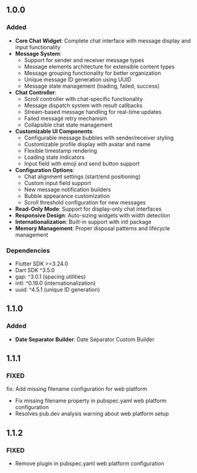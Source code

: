 ## 1.0.0

### Added

- **Core Chat Widget**: Complete chat interface with message display and input functionality
- **Message System**:
  - Support for sender and receiver message types
  - Message elements architecture for extensible content types
  - Message grouping functionality for better organization
  - Unique message ID generation using UUID
  - Message state management (loading, failed, success)
- **Chat Controller**:
  - Scroll controller with chat-specific functionality
  - Message dispatch system with result callbacks
  - Stream-based message handling for real-time updates
  - Failed message retry mechanism
  - Collapsible chat state management
- **Customizable UI Components**:
  - Configurable message bubbles with sender/receiver styling
  - Customizable profile display with avatar and name
  - Flexible timestamp rendering
  - Loading state indicators
  - Input field with emoji and send button support
- **Configuration Options**:
  - Chat alignment settings (start/end positioning)
  - Custom input field support
  - New message notification builders
  - Bubble appearance customization
  - Scroll threshold configuration for new messages
- **Read-Only Mode**: Support for display-only chat interfaces
- **Responsive Design**: Auto-sizing widgets with width detection
- **Internationalization**: Built-in support with intl package
- **Memory Management**: Proper disposal patterns and lifecycle management

### Dependencies

- Flutter SDK >=3.24.0
- Dart SDK ^3.5.0
- gap: ^3.0.1 (spacing utilities)
- intl: ^0.19.0 (internationalization)
- uuid: ^4.5.1 (unique ID generation)

## 1.1.0

### Added

- **Date Separator Builder**: Date Separator Custom Builder

## 1.1.1

### FIXED

fix: Add missing filename configuration for web platform

- Fix missing filename property in pubspec.yaml web platform configuration
- Resolves pub.dev analysis warning about web platform setup

## 1.1.2

### FIXED

- Remove plugin in pubspec.yaml web platform configuration
